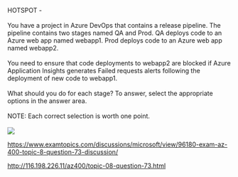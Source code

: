 HOTSPOT -<br/><br/>You have a project in Azure DevOps that contains a release pipeline. The pipeline contains two stages named QA and Prod. QA deploys code to an Azure web app named webapp1. Prod deploys code to an Azure web app named webapp2.<br/><br/>You need to ensure that code deployments to webapp2 are blocked if Azure Application Insights generates Failed requests alerts following the deployment of new code to webapp1.<br/><br/>What should you do for each stage? To answer, select the appropriate options in the answer area.<br/><br/>NOTE: Each correct selection is worth one point.<br/><br/><img src="https://img.examtopics.com/az-400/image44.png"/><p><a href="https://www.examtopics.com/discussions/microsoft/view/96180-exam-az-400-topic-8-question-73-discussion/">https://www.examtopics.com/discussions/microsoft/view/96180-exam-az-400-topic-8-question-73-discussion/</a></p><p><a href="http://116.198.226.11/az400/topic-08-question-73.html">http://116.198.226.11/az400/topic-08-question-73.html</a></p><script src="https://giscus.app/client.js"                    data-repo="azsamples/az204"                    data-repo-id="R_kgDOMRXzDQ"                    data-category="General"                    data-category-id="DIC_kwDOMRXzDc4Cgi27"                    data-mapping="pathname"                    data-strict="0"                    data-reactions-enabled="0"                    data-emit-metadata="0"                    data-input-position="bottom"                    data-theme="preferred_color_scheme"                    data-lang="en"                    crossorigin="anonymous"                    async>                    </script>